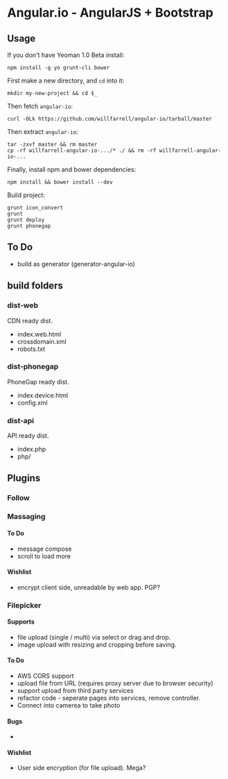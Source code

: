 # Angular.io - AngularJS + Bootstrap

## Usage
If you don't have Yeoman 1.0 Beta install:
```
npm install -g yo grunt-cli bower 
```

First make a new directory, and `cd` into it:
```
mkdir my-new-project && cd $_
```

Then fetch `angular-io`:
```
curl -OLk https://github.com/willfarrell/angular-io/tarball/master
```

Then extract `angular-io`:
```
tar -zxvf master && rm master
cp -rf willfarrell-angular-io-.../* ./ && rm -rf willfarrell-angular-io-...
```

Finally, install npm and bower dependencies:
```
npm install && bower install --dev
```

Build project:
```
grunt icon_convert
grunt
grunt deploy
grunt phonegap
```

## To Do
- build as generator (generator-angular-io)

## build folders
### dist-web
CDN ready dist.
- index.web.html
- crossdomain.xml
- robots.txt

### dist-phonegap
PhoneGap ready dist.
- index.device.html
- config.xml

### dist-api
API ready dist.
- index.php
- php/

## Plugins
### Follow

### Massaging
#### To Do
- message compose
- scroll to load more
#### Wishlist
- encrypt client side, unreadable by web app. PGP?

### Filepicker
#### Supports
- file upload (single / multi) via select or drag and drop.
- image upload with resizing and cropping before saving.
#### To Do
- AWS CORS support
- upload file from URL (requires proxy server due to browser security)
- support upload from third party services
- refactor code - seperate pages into services, remove controller.
- Connect into camerea to take photo
#### Bugs
- 
#### Wishlist
- User side encryption (for file upload).  Mega?



